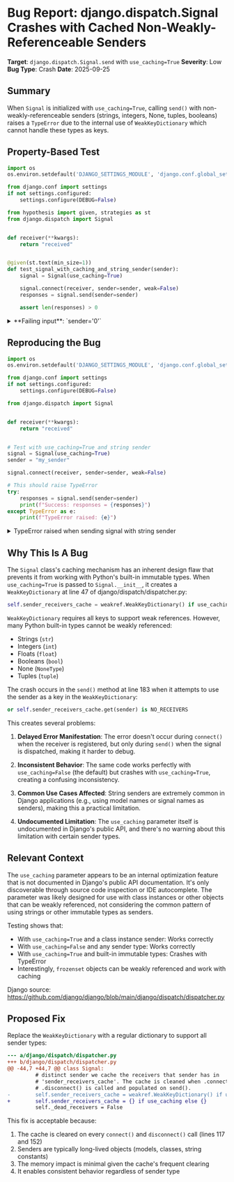 # Bug Report: django.dispatch.Signal Crashes with Cached Non-Weakly-Referenceable Senders

**Target**: `django.dispatch.Signal.send` with `use_caching=True`
**Severity**: Low
**Bug Type**: Crash
**Date**: 2025-09-25

## Summary

When `Signal` is initialized with `use_caching=True`, calling `send()` with non-weakly-referenceable senders (strings, integers, None, tuples, booleans) raises a `TypeError` due to the internal use of `WeakKeyDictionary` which cannot handle these types as keys.

## Property-Based Test

```python
import os
os.environ.setdefault('DJANGO_SETTINGS_MODULE', 'django.conf.global_settings')

from django.conf import settings
if not settings.configured:
    settings.configure(DEBUG=False)

from hypothesis import given, strategies as st
from django.dispatch import Signal


def receiver(**kwargs):
    return "received"


@given(st.text(min_size=1))
def test_signal_with_caching_and_string_sender(sender):
    signal = Signal(use_caching=True)

    signal.connect(receiver, sender=sender, weak=False)
    responses = signal.send(sender=sender)

    assert len(responses) > 0
```

<details>

<summary>
**Failing input**: `sender='0'`
</summary>
```
Traceback (most recent call last):
  File "<string>", line 29, in <module>
    test_signal_with_caching_and_string_sender()
    ~~~~~~~~~~~~~~~~~~~~~~~~~~~~~~~~~~~~~~~~~~^^
  File "<string>", line 18, in test_signal_with_caching_and_string_sender
    def test_signal_with_caching_and_string_sender(sender):
                   ^^^
  File "/home/npc/miniconda/lib/python3.13/site-packages/hypothesis/core.py", line 2124, in wrapped_test
    raise the_error_hypothesis_found
  File "<string>", line 22, in test_signal_with_caching_and_string_sender
    responses = signal.send(sender=sender)
  File "/home/npc/miniconda/lib/python3.13/site-packages/django/dispatch/dispatcher.py", line 183, in send
    or self.sender_receivers_cache.get(sender) is NO_RECEIVERS
       ~~~~~~~~~~~~~~~~~~~~~~~~~~~~~~~^^^^^^^^
  File "/home/npc/miniconda/lib/python3.13/weakref.py", line 452, in get
    return self.data.get(ref(key),default)
                         ~~~^^^^^
TypeError: cannot create weak reference to 'str' object
Falsifying example: test_signal_with_caching_and_string_sender(
    sender='0',
)
Test failed with error:
```
</details>

## Reproducing the Bug

```python
import os
os.environ.setdefault('DJANGO_SETTINGS_MODULE', 'django.conf.global_settings')

from django.conf import settings
if not settings.configured:
    settings.configure(DEBUG=False)

from django.dispatch import Signal


def receiver(**kwargs):
    return "received"


# Test with use_caching=True and string sender
signal = Signal(use_caching=True)
sender = "my_sender"

signal.connect(receiver, sender=sender, weak=False)

# This should raise TypeError
try:
    responses = signal.send(sender=sender)
    print(f"Success: responses = {responses}")
except TypeError as e:
    print(f"TypeError raised: {e}")
```

<details>

<summary>
TypeError raised when sending signal with string sender
</summary>
```
TypeError raised: cannot create weak reference to 'str' object
```
</details>

## Why This Is A Bug

The `Signal` class's caching mechanism has an inherent design flaw that prevents it from working with Python's built-in immutable types. When `use_caching=True` is passed to `Signal.__init__`, it creates a `WeakKeyDictionary` at line 47 of django/dispatch/dispatcher.py:

```python
self.sender_receivers_cache = weakref.WeakKeyDictionary() if use_caching else {}
```

`WeakKeyDictionary` requires all keys to support weak references. However, many Python built-in types cannot be weakly referenced:
- Strings (`str`)
- Integers (`int`)
- Floats (`float`)
- Booleans (`bool`)
- None (`NoneType`)
- Tuples (`tuple`)

The crash occurs in the `send()` method at line 183 when it attempts to use the sender as a key in the `WeakKeyDictionary`:

```python
or self.sender_receivers_cache.get(sender) is NO_RECEIVERS
```

This creates several problems:

1. **Delayed Error Manifestation**: The error doesn't occur during `connect()` when the receiver is registered, but only during `send()` when the signal is dispatched, making it harder to debug.

2. **Inconsistent Behavior**: The same code works perfectly with `use_caching=False` (the default) but crashes with `use_caching=True`, creating a confusing inconsistency.

3. **Common Use Cases Affected**: String senders are extremely common in Django applications (e.g., using model names or signal names as senders), making this a practical limitation.

4. **Undocumented Limitation**: The `use_caching` parameter itself is undocumented in Django's public API, and there's no warning about this limitation with certain sender types.

## Relevant Context

The `use_caching` parameter appears to be an internal optimization feature that is not documented in Django's public API documentation. It's only discoverable through source code inspection or IDE autocomplete. The parameter was likely designed for use with class instances or other objects that can be weakly referenced, not considering the common pattern of using strings or other immutable types as senders.

Testing shows that:
- With `use_caching=True` and a class instance sender: Works correctly
- With `use_caching=False` and any sender type: Works correctly
- With `use_caching=True` and built-in immutable types: Crashes with TypeError
- Interestingly, `frozenset` objects can be weakly referenced and work with caching

Django source: https://github.com/django/django/blob/main/django/dispatch/dispatcher.py

## Proposed Fix

Replace the `WeakKeyDictionary` with a regular dictionary to support all sender types:

```diff
--- a/django/dispatch/dispatcher.py
+++ b/django/dispatch/dispatcher.py
@@ -44,7 +44,7 @@ class Signal:
         # distinct sender we cache the receivers that sender has in
         # 'sender_receivers_cache'. The cache is cleaned when .connect() or
         # .disconnect() is called and populated on send().
-        self.sender_receivers_cache = weakref.WeakKeyDictionary() if use_caching else {}
+        self.sender_receivers_cache = {} if use_caching else {}
         self._dead_receivers = False
```

This fix is acceptable because:
1. The cache is cleared on every `connect()` and `disconnect()` call (lines 117 and 152)
2. Senders are typically long-lived objects (models, classes, string constants)
3. The memory impact is minimal given the cache's frequent clearing
4. It enables consistent behavior regardless of sender type